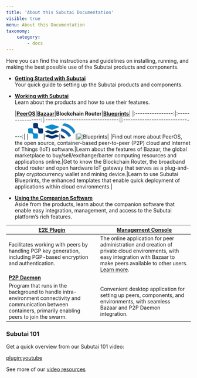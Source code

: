 ```yaml
---
title: 'About this Subutai Documentation'
visible: true
menu: About this Documentation
taxonomy:
    category:
        - docs
---
```


Here you can find the instructions and guidelines on installing, running, and making the best possible use of the Subutai products and components.

- **[Getting Started with Subutai](https://github.com/MarilizaC/doc_v2/wiki/Working-with-Subutai#getting-started-with-subutai)**  
  Your quick guide to setting up the Subutai products and components.

- **[Working with Subutai](https://github.com/MarilizaC/doc_v2/wiki/Working-with-Subutai#working-with-subutai)**  
  Learn about the products and how to use their features.
  
  |**[PeerOS](../working-with-subutai/using-peeros)**|**[Bazaar](../working-with-subutai/using-bazaar)**|**Blockchain Router**|**[Blueprints](../working-with-subutai/blueprints)**|
|:----------------:|:----------------:|:-------------------------------:|:-------------------------------:|
|![PeerOS](../icon_peerOS.png)|![Bazaar](../icon_bazaar.png)|![Blockchain Router](../icon_brouter.png)|![Blueprints](../icon_blueprints.png)|
|Find out more about PeerOS, the open source, container-based peer-to-peer (P2P) cloud and Internet of Things (IoT) software.|Learn about the features of Bazaar, the global marketplace to buy/sell/exchange/barter computing resources and applications online.|Get to know the Blockchain Router, the broadband cloud router and open hardware IoT gateway that serves as a plug-and-play cryptocurrency wallet and mining device.|Learn to use Subutai Blueprints, the enhanced templates that enable quick deployment of applications within cloud environments.|

- **[Using the Companion Software]()**  
Aside from the products, learn about the companion software that enable easy integration, management, and access to the Subutai platform’s rich features.

|**[E2E Plugin](../software-components/e2e-plugin)**|**[Management Console](../software-components/management-console)**|
|--------------|----------------------|
|Facilitates working with peers by handling PGP key generation, including PGP-based encryption and authentication.|The online application for peer administration and creation of private cloud environments, with easy integration with Bazaar to make peers available to other users. [Learn more](../software-components/using-management-console).|
|**[P2P Daemon](../software-components/p2p-daemon)**||**[Control Center](../software-components/control-center)**|
|Program that runs in the background to handle intra-environment connectivity and communication between containers, primarily enabling peers to join the swarm.|Convenient desktop application for setting up peers, components, and environments, with seamless Bazaar and P2P Daemon integration.|

### Subutai 101

Get a quick overview from our Subutai 101 video:

[plugin:youtube](https://www.youtube.com/watch?v=HzDoNvtWLjU)

See more of our [video resources](../videos)

